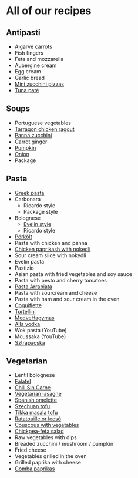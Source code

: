 # All of our recipes

## Antipasti
- Algarve carrots
- Fish fingers
- Feta and mozzarella
- Aubergine cream
- Egg cream
- Garlic bread
- [Mini zucchini pizzas](antipasti/zucchini_pizza.md)
- [Tuna paté](https://amp.tudogostoso.com.br/receita/85835-pasta-de-atum-deliciosa.html)


## Soups

- Portuguese vegetables
- [Tarragon chicken ragout](soups/tarragon.md)
- [Panna zucchini](soups/panna_zucchini.md)
- [Carrot ginger](soups/carrot_ginger.md)
- [Pumpkin](soups/pumpkin.md)
- [Onion](soups/onion.md)
- Package

## Pasta
- [Greek pasta](pasta/greek.md)
- Carbonara
    - Ricardo style
    - Package style
- Bolognese
    - [Evelin style](pasta/bolognese_evelin.md)
    - Ricardo style
- [Pörkölt](pasta/porkolt.md)
- Pasta with chicken and panna
- [Chicken paprikash with nokedli](pasta/paprikash.md)
- Sour cream slice with nokedli
- Evelin pasta
- Pastizio
- Asian pasta with fried vegetables and soy sauce
- Pasta with pesto and cherry tomatoes
- [Pasta Arrabiata](https://prove.hu/penne-arrabiata-vegan-recept/)
- Pasta with sourcream and cheese
- Pasta with ham and sour cream in the oven
- [Coquiflette](https://www.nosalty.hu/recept/la-coquiflette-a-francia-sajtos-teszta)
- [Tortellini](pasta/tortellini.md)
- [MedveHagymas](https://www.mindmegette.hu/medvehagymas-rakott-penne.recept/)
- [Alla vodka](https://www.bbcgoodfood.com/recipes/pasta-alla-vodka)
- Wok pasta (YouTube)
- Moussaka (YouTube)
- [Sztrapacska](https://www.nosalty.hu/recept/juhturos-sztrapacska)


## Vegetarian
- Lentil bolognese
- [Falafel](vegetarian/falafel.md)
- [Chili Sin Carne](https://prove.hu/vegan-csilisbab-chili-sin-carne/)
- [Vegetarian lasagne](vegetarian/lasagne.md)
- [Spanish omelette](vegetarian/spanish_omelette.md)
- [Szechuan tofu](https://www.youtube.com/watch?v=kZ9a72tGfZY)
- [Tikka masala tofu](vegetarian/tikka_masala.md)
- [Ratatouille or lecsó](https://m.youtube.com/watch?v=ZXoHZBXUhLk)
- [Couscous with vegetables](vegetarian/couscous.md)
- [Chickpea-feta salad](vegetarian/chickpea_feta_salad.md)
- Raw vegetables with dips 
- Breaded zucchini / mushroom / pumpkin
- Fried cheese
- Vegetables grilled in the oven
- Grilled paprika with cheese
- [Gomba paprikas](https://prove.hu/vegan-gombapaprikas-nokedlivel-glutenmentes-opcio/)

